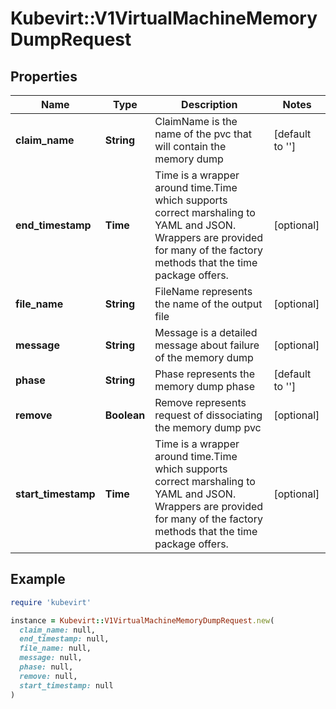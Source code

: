 # Kubevirt::V1VirtualMachineMemoryDumpRequest

## Properties

| Name | Type | Description | Notes |
| ---- | ---- | ----------- | ----- |
| **claim_name** | **String** | ClaimName is the name of the pvc that will contain the memory dump | [default to &#39;&#39;] |
| **end_timestamp** | **Time** | Time is a wrapper around time.Time which supports correct marshaling to YAML and JSON.  Wrappers are provided for many of the factory methods that the time package offers. | [optional] |
| **file_name** | **String** | FileName represents the name of the output file | [optional] |
| **message** | **String** | Message is a detailed message about failure of the memory dump | [optional] |
| **phase** | **String** | Phase represents the memory dump phase | [default to &#39;&#39;] |
| **remove** | **Boolean** | Remove represents request of dissociating the memory dump pvc | [optional] |
| **start_timestamp** | **Time** | Time is a wrapper around time.Time which supports correct marshaling to YAML and JSON.  Wrappers are provided for many of the factory methods that the time package offers. | [optional] |

## Example

```ruby
require 'kubevirt'

instance = Kubevirt::V1VirtualMachineMemoryDumpRequest.new(
  claim_name: null,
  end_timestamp: null,
  file_name: null,
  message: null,
  phase: null,
  remove: null,
  start_timestamp: null
)
```

